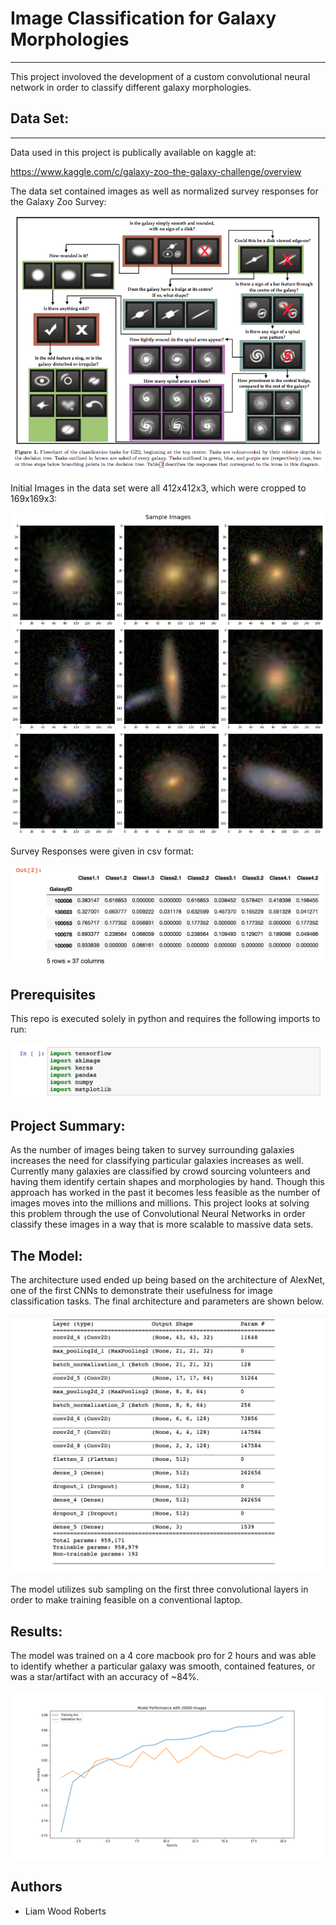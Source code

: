 # Image Classification for Galaxy Morphologies

---

This project involoved the development of a custom convolutional neural network in order to classify different galaxy morphologies.


## Data Set:
---

Data used in this project is publically available on kaggle at:

https://www.kaggle.com/c/galaxy-zoo-the-galaxy-challenge/overview

The data set contained images as well as normalized survey responses for the Galaxy Zoo Survey:

![](images/GalaxtZooTree.png)

Initial Images in the data set were all 412x412x3, which were cropped to 169x169x3:

![](images/sample_galaxies3x3.png)

Survey Responses were given in csv format:

![](images/sample_labels.png)

## Prerequisites

This repo is executed solely in python and requires the following imports to run:

![](images/import.png)

## Project Summary:

As the number of images being taken to survey surrounding galaxies increases the need for classifying particular galaxies increases as well. Currently many galaxies are classified by crowd sourcing volunteers and having them identify certain shapes and morphologies by hand. Though this approach has worked in the past it becomes less feasible as the number of images moves into the millions and millions. This project looks at solving this problem through the use of Convolutional Neural Networks in order classify these images in a way that is more scalable to massive data sets.

## The Model:

The architecture used ended up being based on the architecture of AlexNet, one of the first CNNs to demonstrate their usefulness for image classification tasks. The final architecture and parameters are shown below.

![](images/cnn_model_summary.png)

The model utilizes sub sampling on the first three convolutional layers in order to make training feasible on a conventional laptop.

## Results:

The model was trained on a 4 core macbook pro for 2 hours and was able to identify whether a particular galaxy was smooth, contained features, or was a star/artifact with an accuracy of ~84%. 

![](images/model_performance.png)

## Authors
- Liam Wood Roberts
